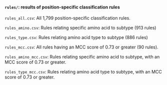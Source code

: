#### `rules/`: results of position-specific classification rules

`rules_all.csv`: All 1,799 position-specific classification rules.

`rules_amino.csv`: Rules relating specific amino acid to subtype (913 rules)

`rules_type.csv`: Rules relating amino acid type to subtype (886 rules)

`rules_mcc.csv`: All rules having an MCC score of 0.73 or greater (90 rules).

`rules_amino_mcc.csv`: Rules relating specific amino acid to subtype, with an MCC score of 0.73 or greater.

`rules_type_mcc.csv`: Rules relating amino acid type to subtype, with an MCC score of 0.73 or greater.

